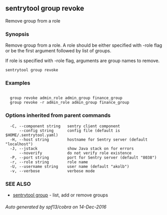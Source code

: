 ## sentrytool group revoke

Remove group from a role

### Synopsis


Remove group from a role.
A role should be either specified with -role flag or be the first argument
followed by list of groups.

If role is specified with -role flag, arguments are group names to remove.

```
sentrytool group revoke
```

### Examples

```

  group revoke admin_role admin_group finance_group
  group revoke -r admin_role admin_group finance_group
```

### Options inherited from parent commands

```
  -C, --component string   sentry client component
      --config string      config file (default is $HOME/.sentrytool.yaml)
  -H, --host string        hostname for Sentry server (default "localhost")
  -J, --jstack             show Java stack on for errors
      --noverify           do not verify role existence
  -P, --port string        port for Sentry server (default "8038")
  -r, --role string        role name
  -U, --username string    user name (default "akolb")
  -v, --verbose            verbose mode
```

### SEE ALSO
* [sentrytool group](sentrytool_group.md)	 - list, add or remove groups

###### Auto generated by spf13/cobra on 14-Dec-2016

